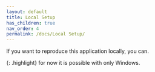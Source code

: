 ```yaml
---
layout: default
title: Local Setup
has_children: true
nav_order: 4
permalink: /docs/Local Setup/
---
```



If you want to reproduce this application locally, you can.

{: .highlight}
for now it is possible with only Windows.
